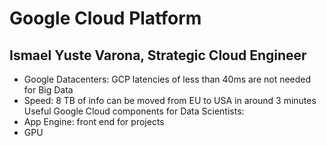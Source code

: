 # Google Cloud Platform
## Ismael Yuste Varona, Strategic Cloud Engineer

* Google Datacenters: GCP latencies of less than 40ms are not needed for Big Data
* Speed: 8 TB of info can be moved from EU to USA in around 3 minutes
Useful Google Cloud components for Data Scientists:
* App Engine: front end for projects
* GPU
